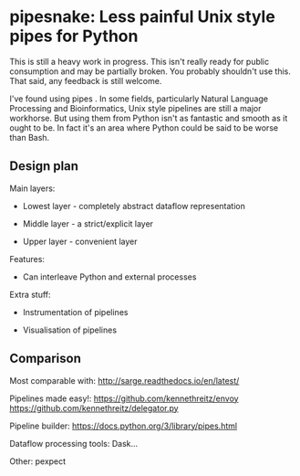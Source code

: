 # pipesnake: Less painful Unix style pipes for Python

This is still a heavy work in progress. This isn't really ready for public
consumption and may be partially broken. You probably shouldn't use this. That
said, any feedback is still welcome.

I've found using pipes . In some fields, particularly Natural Language
Processing and Bioinformatics, Unix style pipelines are still a major
workhorse. But using them from Python isn't as fantastic and smooth as it ought
to be. In fact it's an area where Python could be said to be worse than Bash.

## Design plan

Main layers:

 * Lowest layer - completely abstract dataflow representation

 * Middle layer - a strict/explicit layer

 * Upper layer - convenient layer

Features:

 * Can interleave Python and external processes

Extra stuff:

 * Instrumentation of pipelines

 * Visualisation of pipelines

## Comparison

Most comparable with: http://sarge.readthedocs.io/en/latest/

Pipelines made easy!:
https://github.com/kennethreitz/envoy
https://github.com/kennethreitz/delegator.py

Pipeline builder:
https://docs.python.org/3/library/pipes.html

Dataflow processing tools: Dask...

Other: pexpect
